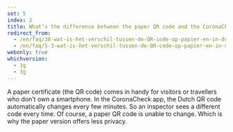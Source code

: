 ```yaml
---
set: 5
index: 2
title: What’s the difference between the paper QR code and the CoronaCheck app?
redirect_from: 
  - /en/faq/38-wat-is-het-verschil-tussen-de-QR-code-op-papier-en-in-de-CoronaCheck-app
  - /en/faq/5-3-wat-is-het-verschil-tussen-de-QR-code-op-papier-en-in-de-CoronaCheck-app
webonly: true
whichversion:
  - 1g
  - 3g
---
```

A paper certificate (the QR code) comes in handy for visitors or travellers who don’t own a smartphone. In the CoronaCheck app, the Dutch QR code automatically changes every few minutes. So an inspector sees a different code every time. Of course, a paper QR code is unable to change. Which is why the paper version offers less privacy.
